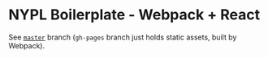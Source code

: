 # NYPL Boilerplate - Webpack + React

See [`master`](../../tree/master) branch (`gh-pages` branch just holds static assets, built by Webpack).
